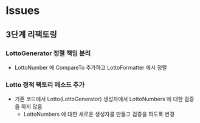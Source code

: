 # Issues
## 3단계 리팩토링
### LottoGenerator 정렬 책임 분리
- LottoNumber 에 CompareTo 추가하고 LottoFormatter 에서 정렬
### Lotto 정적 팩토리 메소드 추가
- 기존 코드에서 Lotto(LottoGenerator) 생성자에서 LottoNumbers 에 대한 검증을 하지 않음 
  - LottoNumbers 에 대한 새로운 생성자를 만들고 검증을 하도록 변경